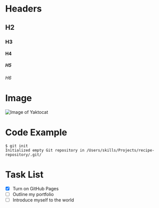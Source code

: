# Headers
## H2
### H3
#### H4
##### H5
###### H6

# Image
![Image of Yaktocat](https://octodex.github.com/images/yaktocat.png)

# Code Example
```
$ git init
Initialized empty Git repository in /Users/skills/Projects/recipe-repository/.git/
```

# Task List
- [X] Turn on GitHub Pages
- [ ] Outline my portfolio
- [ ] Introduce myself to the world
